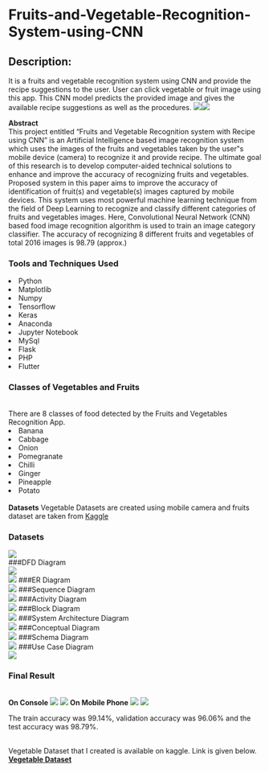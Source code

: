 # Fruits-and-Vegetable-Recognition-System-using-CNN
<h2>Description:</h2> It is a fruits and vegetable recognition system using CNN and provide the recipe suggestions to the user. User can click vegetable or fruit image using this app. This CNN model predicts the provided image and gives the available recipe suggestions as well as the procedures. 
<img src="result/output8.png"><img src="result/output9.png">

<strong>Abstract</strong><br>
This project entitled “Fruits and Vegetable Recognition system with Recipe using CNN” is an
Artificial Intelligence based image recognition system which uses the images of the fruits
and vegetables taken by the user‟s mobile device (camera) to recognize it and provide recipe.
The ultimate goal of this research is to develop computer-aided technical solutions to enhance
and improve the accuracy of recognizing fruits and vegetables. Proposed system in this
paper aims to improve the accuracy of identification of fruit(s) and vegetable(s) images
captured by mobile devices. This system uses most powerful machine learning technique
from the field of Deep Learning to recognize and classify different categories of fruits and
vegetables images. Here, Convolutional Neural Network (CNN) based food image
recognition algorithm is used to train an image category classifier. The accuracy of recognizing 8 different fruits and vegetables of total 2016 images is 98.79 (approx.)

### Tools and Techniques Used
<li>Python</li>
<li>Matplotlib</li>
<li>Numpy</li>
<li>Tensorflow</li>
<li>Keras</li>
<li>Anaconda</li>
<li>Jupyter Notebook</li>
<li>MySql</li>
<li>Flask</li>
<li>PHP</li>
<li>Flutter</li>


### Classes of Vegetables and Fruits
<br>
There are 8 classes of food detected by the Fruits and Vegetables Recognition App.<br>
<li> Banana </li>
<li> Cabbage </li>
<li> Onion </li>
<li> Pomegranate </li>
<li> Chilli </li>
<li> Ginger </li>
<li> Pineapple </li>
<li> Potato </li>
<br>
<strong>Datasets</strong>
Vegetable Datasets are created using mobile camera and fruits dataset are taken from <a href ="https://www.kaggle.com/moltean/fruits">Kaggle</a>
<br>
<h3>Datasets</h3>
<img src="result/dataset.png">
<br>
###DFD Diagram<br>
<img src="result/level0DFD.png"><br>
<img src="result/level1DFD.png">
###ER Diagram<br>
<img src="result/er_diagram.png">
###Sequence Diagram<br>
<img src="result/sequence.png">
###Activity Diagram<br>
<img src="result/activity.png">
###Block Diagram<br>
<img src="result/block.png">
###System Architecture Diagram<br>
<img src="result/architecture.png">
###Conceptual Diagram<br>
<img src="result/conceptual.png">
###Schema Diagram<br>
<img src="result/schema.png">
###Use Case Diagram<br>
<img src="result/use_case.png">

<h3>Final Result</h3>
<br>
<strong>On Console</strong>
<img src="result/ginger.png">
<img src="result/ginger_result.png">
<strong>On Mobile Phone</strong>
<img src="result/output8.png">
<img src="result/output9.png">

The train accuracy was 99.14%, validation accuracy was 96.06% and the test accuracy was 98.79%.<br>

<br>
Vegetable Dataset that I created is available on kaggle. Link is given below.<br>
<strong><a href = https://www.kaggle.com/datasets/shubhampokhrel81/vegetables360-dataset>Vegetable Dataset</a></strong>
